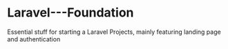 # Laravel---Foundation
Essential stuff for starting a Laravel Projects, mainly featuring landing page and authentication
